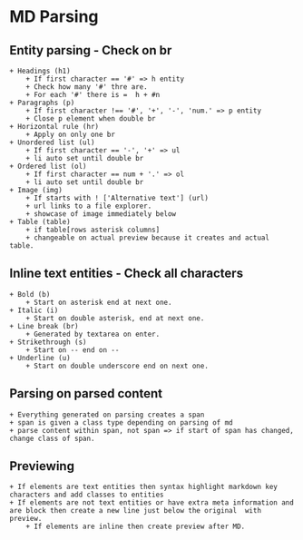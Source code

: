 # MD Parsing

## Entity parsing - Check on br
    + Headings (h1)
    	+ If first character == '#' => h entity
    	+ Check how many '#' thre are.
    	+ For each '#' there is =  h + #n
    + Paragraphs (p)
    	+ If first character !== '#', '+', '-', 'num.' => p entity
    	+ Close p element when double br
    + Horizontal rule (hr)
    	+ Apply on only one br
    + Unordered list (ul)
    	+ If first character == '-', '+' => ul
    	+ li auto set until double br
    + Ordered list (ol)
    	+ If first character == num + '.' => ol
    	+ li auto set until double br
    + Image (img)
    	+ If starts with ! ['Alternative text'] (url)
    	+ url links to a file explorer.
    	+ showcase of image immediately below
    + Table (table)
    	+ if table[rows asterisk columns]
    	+ changeable on actual preview because it creates and actual table.

## Inline text entities - Check all characters
	+ Bold (b)
		+ Start on asterisk end at next one.
	+ Italic (i)
		+ Start on double asterisk, end at next one.
	+ Line break (br)
		+ Generated by textarea on enter.
	+ Strikethrough (s)
		+ Start on -- end on --
	+ Underline (u)
		+ Start on double underscore end on next one. 


## Parsing on parsed content
	+ Everything generated on parsing creates a span
	+ span is given a class type depending on parsing of md
	+ parse content within span, not span => if start of span has changed, change class of span.

## Previewing
    + If elements are text entities then syntax highlight markdown key characters and add classes to entities
    + If elements are not text entities or have extra meta information and are block then create a new line just below the original  with preview.
        + If elements are inline then create preview after MD.
